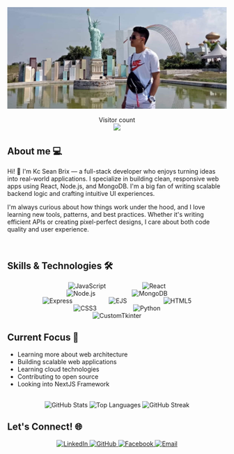 <img src="https://raw.githubusercontent.com/Sean-Brix/Sean-Brix/master/resources/banner.jpg" alt="Hello world">

<p align="center"> 
  Visitor count<br>
  <img src="https://profile-counter.glitch.me/Sean-Brix/count.svg" />
</p>

## About me 💻

Hi! 👋 I'm Kc Sean Brix — a full-stack developer who enjoys turning ideas into real-world applications. I specialize in building clean, responsive web apps using React, Node.js, and MongoDB. I'm a big fan of writing scalable backend logic and crafting intuitive UI experiences.

I'm always curious about how things work under the hood, and I love learning new tools, patterns, and best practices. Whether it's writing efficient APIs or creating pixel-perfect designs, I care about both code quality and user experience.

<p><br /></p>

## Skills & Technologies 🛠️

<p align="center" style="margin: 10px 30px;">
  <img alt="JavaScript" src="https://img.shields.io/badge/JavaScript-F7DF1E?style=flat-square&logo=javascript&logoColor=black" style="margin: 0 40px" />
  <img alt="React" src="https://img.shields.io/badge/React-61DAFB?style=flat-square&logo=react&logoColor=black" style="margin: 0 40px" />
  <img alt="Node.js" src="https://img.shields.io/badge/Node.js-339933?style=flat-square&logo=node.js&logoColor=white" style="margin: 0 40px" />
  <img alt="MongoDB" src="https://img.shields.io/badge/MongoDB-47A248?style=flat-square&logo=mongodb&logoColor=white" style="margin: 0 40px" />
  <img alt="Express" src="https://img.shields.io/badge/Express-000000?style=flat-square&logo=express&logoColor=white" style="margin: 0 40px" />
  <img alt="EJS" src="https://img.shields.io/badge/EJS-B4CA65?style=flat-square&logo=ejs&logoColor=white" style="margin: 0 40px" />
  <img alt="HTML5" src="https://img.shields.io/badge/HTML5-E34F26?style=flat-square&logo=html5&logoColor=white" style="margin: 0 40px" />
  <img alt="CSS3" src="https://img.shields.io/badge/CSS3-1572B6?style=flat-square&logo=css3&logoColor=white" style="margin: 0 40px" />
  <img alt="Python" src="https://img.shields.io/badge/Python-3776AB?style=flat-square&logo=python&logoColor=white" style="margin: 0 40px" />
  <img alt="CustomTkinter" src="https://img.shields.io/badge/CustomTkinter-3776AB?style=flat-square&logo=python&logoColor=white" style="margin: 0 40px" />
  <br />
</p>

## Current Focus 🎯
- Learning more about web architecture
- Building scalable web applications
- Learning cloud technologies
- Contributing to open source
- Looking into NextJS Framework


<p align="center">
  <br />
  <img src="https://github-readme-stats.vercel.app/api?username=Sean-Brix&show_icons=true&theme=gruvbox" alt="GitHub Stats" />
  <img src="https://github-readme-stats.vercel.app/api/top-langs/?username=Sean-Brix&layout=compact&theme=gruvbox" alt="Top Languages" />
  <img src="https://streak-stats.demolab.com?user=Sean-Brix&theme=gruvbox" alt="GitHub Streak" />
  <br />
</p>

## Let's Connect! 🌐
<p align="center" style="margin: 10px 30px;">
  <a href="https://www.linkedin.com/in/Sean-Brix/" target="_blank">
    <img alt="LinkedIn" src="https://img.shields.io/badge/LinkedIn-0077B5?style=for-the-badge&logo=linkedin&logoColor=white" />
  </a>
  <a href="https://github.com/Sean-Brix" target="_blank">
    <img alt="GitHub" src="https://img.shields.io/badge/GitHub-100000?style=for-the-badge&logo=github&logoColor=white" />
  </a>
  <a href="https://www.facebook.com/kcsean.calinao" target="_blank">
    <img alt="Facebook" src="https://img.shields.io/badge/Facebook-1877F2?style=for-the-badge&logo=facebook&logoColor=white" />
  </a>
  <a href="mailto:kcseancalinao@gmail.com">
    <img alt="Email" src="https://img.shields.io/badge/Email-D14836?style=for-the-badge&logo=gmail&logoColor=white" />
  </a>
</p>
